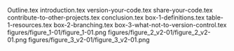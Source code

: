Outline.tex
introduction.tex
version-your-code.tex
share-your-code.tex
contribute-to-other-projects.tex
conclusion.tex
box-1-definitions.tex
table-1-resources.tex
box-2-branching.tex
box-3-what-not-to-version-control.tex
figures/figure_1-01/figure_1-01.png
figures/figure_2_v2-01/figure_2_v2-01.png
figures/figure_3_v2-01/figure_3_v2-01.png
